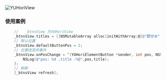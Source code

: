 


  <img src="https://github.com/objc94/YUHoriView/raw/master/README_IMG/logo.png" alt="YUHoriView" title="YUHoriView">


### 使用案例

``` objective-c
	//   _btnsView 为YUHoriView
	_btnsView.titles = [[NSMutableArray alloc]initWithArray:@[@"肥仔水",@"计生用品避孕套",@"美妆",@"男装",@"童装",@"男鞋",@"厨房用品",@"工具",@"母婴",@"玩物",@"书籍",@"饮料",@"薯片",@"软件",@"免费吃鸡",@"书籍",@"饮料",@"薯片",@"软件",@"免费吃鸡",@"书籍",@"饮料",@"薯片",@"软件",@"免费吃鸡"]];
    // 默认位置
    _btnsView.defaultButtonPos = 2;
    // 位置改变的事件
    _btnsView.onPosChange = ^(YUHoriElementButton *sender, int pos, NSString *title) {
        NSLog(@"pos: %d ,title :%@",pos,title);
    };
    // 刷新
    [_btnsView refresh];
```

